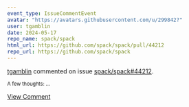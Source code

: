 ```yaml
---
event_type: IssueCommentEvent
avatar: "https://avatars.githubusercontent.com/u/299842?"
user: tgamblin
date: 2024-05-17
repo_name: spack/spack
html_url: https://github.com/spack/spack/pull/44212
repo_url: https://github.com/spack/spack
---
```


<a href='https://github.com/tgamblin' target='_blank'>tgamblin</a> commented on issue <a href='https://github.com/spack/spack/pull/44212' target='_blank'>spack/spack#44212</a>.

<small>A few thoughts:...</small>

<a href='https://github.com/spack/spack/pull/44212' target='_blank'>View Comment</a>